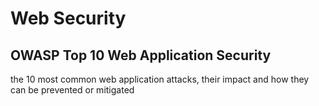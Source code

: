 # Web Security 

## OWASP Top 10 Web Application Security 
the 10 most common web application attacks, their impact and how they can be prevented or mitigated